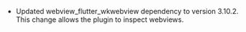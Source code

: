 * Updated webview_flutter_wkwebview dependency to version 3.10.2. This change allows the plugin to inspect webviews. 